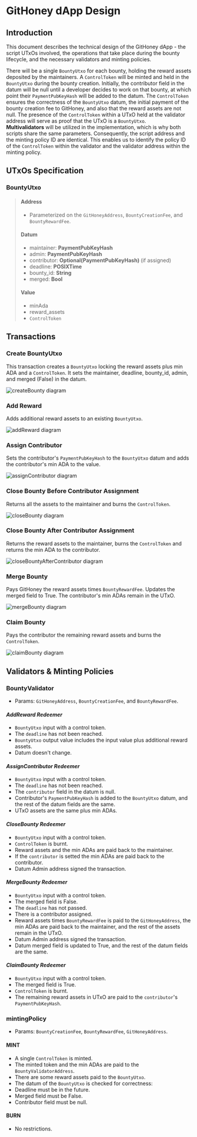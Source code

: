 # GitHoney dApp Design

## Introduction

This document describes the technical design of the GitHoney dApp - the script UTxOs involved, the operations that take place during the bounty lifecycle, and the necessary validators and minting policies.

There will be a single `BountyUtxo` for each bounty, holding the reward assets deposited by the maintainers. A `ControlToken` will be minted and held in the `BountyUtxo` during the bounty creation. Initially, the contributor field in the datum will be null until a developer decides to work on that bounty, at which point their `PaymentPubKeyHash` will be added to the datum. The `ControlToken` ensures the correctness of the `BountyUtxo` datum, the initial payment of the bounty creation fee to GitHoney, and also that the reward assets are not null. The presence of the `ControlToken` within a UTxO held at the validator address will serve as proof that the UTxO is a `BountyUtxo`.  
**Multivalidators** will be utilized in the implementation, which is why both scripts share the same parameters. Consequently, the script address and the minting policy ID are identical. This enables us to identify the policy ID of the `ControlToken` within the validator and the validator address within the minting policy.

## UTxOs Specification

### BountyUtxo

> #### Address
>
> - Parameterized on the `GitHoneyAddress`, `BountyCreationFee`, and `BountyRewardFee`.
>
> #### Datum
>
> - maintainer: **PaymentPubKeyHash**
> - admin: **PaymentPubKeyHash**
> - contributor: **Optional(PaymentPubKeyHash)** (if assigned)
> - deadline: **POSIXTime**
> - bounty_id: **String**
> - merged: **Bool**
>
> #### Value
>
> - minAda
> - reward_assets
> - `ControlToken`

## Transactions

### Create BountyUtxo

This transaction creates a `BountyUtxo` locking the reward assets plus min ADA and a `ControlToken`. It sets the maintainer, deadline, bounty_id, admin, and merged (False) in the datum.

![createBounty diagram](img/createBounty.png)

### Add Reward

Adds additional reward assets to an existing `BountyUtxo`.

![addReward diagram](img/addRewards.png)

### Assign Contributor

Sets the contributor's `PaymentPubKeyHash` to the `BountyUtxo` datum and adds the contributor's min ADA to the value.

![assignContributor diagram](img/assignContributor.png)

### Close Bounty Before Contributor Assignment

Returns all the assets to the maintainer and burns the `ControlToken`.

![closeBounty diagram](img/close1.png)

### Close Bounty After Contributor Assignment

Returns the reward assets to the maintainer, burns the `ControlToken` and returns the min ADA to the contributor.

![closeBountyAfterContributor diagram](img/close2.png)

### Merge Bounty

Pays GitHoney the reward assets times `BountyRewardFee`. Updates the merged field to True. The contributor's min ADAs remain in the UTxO.

![mergeBounty diagram](img/merge.png)

### Claim Bounty

Pays the contributor the remaining reward assets and burns the `ControlToken`.

![claimBounty diagram](img/claim.png)

## Validators & Minting Policies

### BountyValidator

- Params: `GitHoneyAddress`, `BountyCreationFee`, and `BountyRewardFee`.

#### _AddReward Redeemer_

- `BountyUtxo` input with a control token.
- The `deadline` has not been reached.
- `BountyUtxo` output value includes the input value plus additional reward assets.
- Datum doesn't change.

#### _AssignContributor Redeemer_

- `BountyUtxo` input with a control token.
- The `deadline` has not been reached.
- The `contributor` field in the datum is null.
- Contributor's `PaymentPubKeyHash` is added to the `BountyUtxo` datum, and the rest of the datum fields are the same.
- UTxO assets are the same plus min ADAs.

#### _CloseBounty Redeemer_

- `BountyUtxo` input with a control token.
- `ControlToken` is burnt.
- Reward assets and the min ADAs are paid back to the maintainer.
- If the `contributor` is setted the min ADAs are paid back to the contributor.
- Datum Admin address signed the transaction.

#### _MergeBounty Redeemer_

- `BountyUtxo` input with a control token.
- The merged field is False.
- The `deadline` has not passed.
- There is a contributor assigned.
- Reward assets times `BountyRewardFee` is paid to the `GitHoneyAddress`, the min ADAs are paid back to the maintainer, and the rest of the assets remain in the UTxO.
- Datum Admin address signed the transaction.
- Datum merged field is updated to True, and the rest of the datum fields are the same.

#### _ClaimBounty Redeemer_

- `BountyUtxo` input with a control token.
- The merged field is True.
- `ControlToken` is burnt.
- The remaining reward assets in UTxO are paid to the `contributor`'s `PaymentPubKeyHash`.

### mintingPolicy

- Params: `BountyCreationFee`, `BountyRewardFee`, `GitHoneyAddress`.

#### MINT

- A single `ControlToken` is minted.
- The minted token and the min ADAs are paid to the `BountyValidatorAddress`.
- There are some reward assets paid to the `BountyUtxo`.
- The datum of the `BountyUtxo` is checked for correctness:
- Deadline must be in the future.
- Merged field must be False.
- Contributor field must be null.

#### BURN

- No restrictions.
